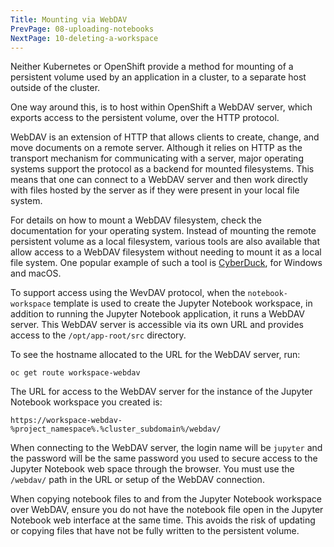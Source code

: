 ```yaml
---
Title: Mounting via WebDAV
PrevPage: 08-uploading-notebooks
NextPage: 10-deleting-a-workspace
---
```


Neither Kubernetes or OpenShift provide a method for mounting of a persistent volume used by an application in a cluster, to a separate host outside of the cluster.

One way around this, is to host within OpenShift a WebDAV server, which exports access to the persistent volume, over the HTTP protocol.

WebDAV is an extension of HTTP that allows clients to create, change, and move documents on a remote server. Although it relies on HTTP as the transport mechanism for communicating with a server, major operating systems support the protocol as a backend for mounted filesystems. This means that one can connect to a WebDAV server and then work directly with files hosted by the server as if they were present in your local file system.

For details on how to mount a WebDAV filesystem, check the documentation for your operating system. Instead of mounting the remote persistent volume as a local filesystem, various tools are also available that allow access to a WebDAV filesystem without needing to mount it as a local file system. One popular example of such a tool is [CyberDuck](https://cyberduck.io/), for Windows and macOS.

To support access using the WevDAV protocol, when the `notebook-workspace` template is used to create the Jupyter Notebook workspace, in addition to running the Jupyter Notebook application, it runs a WebDAV server. This WebDAV server is accessible via its own URL and provides access to the `/opt/app-root/src` directory.

To see the hostname allocated to the URL for the WebDAV server, run:

```execute
oc get route workspace-webdav
```

The URL for access to the WebDAV server for the instance of the Jupyter Notebook workspace you created is:

```copy
https://workspace-webdav-%project_namespace%.%cluster_subdomain%/webdav/
```

When connecting to the WebDAV server, the login name will be `jupyter` and the password will be the same password you used to secure access to the Jupyter Notebook web space through the browser. You must use the `/webdav/` path in the URL or setup of the WebDAV connection.

When copying notebook files to and from the Jupyter Notebook workspace over WebDAV, ensure you do not have the notebook file open in the Jupyter Notebook web interface at the same time. This avoids the risk of updating or copying files that have not be fully written to the persistent volume.

